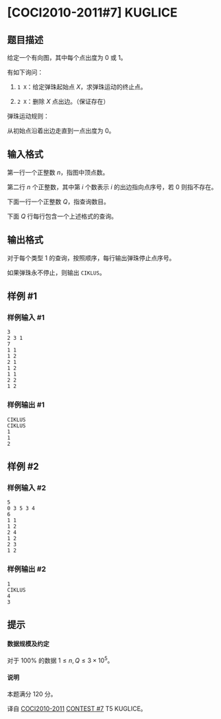 # [COCI2010-2011#7]  KUGLICE

## 题目描述

给定一个有向图，其中每个点出度为 $0$ 或 $1$。

有如下询问：

1. `1 X`：给定弹珠起始点 $X$，求弹珠运动的终止点。

2. `2 X`：删除 $X$ 点出边。（保证存在）

弹珠运动规则：

从初始点沿着出边走直到一点出度为 $0$。

## 输入格式

第一行一个正整数 $n$，指图中顶点数。

第二行 $n$ 个正整数，其中第 $i$ 个数表示 $i$
的出边指向点序号，若 $0$ 则指不存在。

下面一行一个正整数 $Q$，指查询数目。

下面 $Q$ 行每行包含一个上述格式的查询。

## 输出格式

对于每个类型 $1$ 的查询，按照顺序，每行输出弹珠停止点序号。

如果弹珠永不停止，则输出 $\texttt{CIKLUS}$。

## 样例 #1

### 样例输入 #1
```
3
2 3 1
7
1 1
1 2
2 1
1 2
1 1
2 2
1 2
```

### 样例输出 #1

```
CIKLUS
CIKLUS
1
1
2
```

## 样例 #2

### 样例输入 #2
```
5
0 3 5 3 4
6
1 1
1 2
2 4
1 2
2 3
1 2
```

### 样例输出 #2

```
1
CIKLUS
4
3
```

## 提示

#### 数据规模及约定

对于 $100\%$ 的数据 $1 \le n,Q \le 3 \times 10^5$。

#### 说明

本题满分 $120$ 分。

译自 [COCI2010-2011](https://hsin.hr/coci/archive/2010_2011/) [CONTEST #7](https://hsin.hr/coci/archive/2010_2011/contest7_tasks.pdf) T5 KUGLICE。
